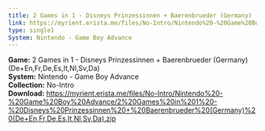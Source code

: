 ```yaml
---
title: 2 Games in 1 - Disneys Prinzessinnen + Baerenbrueder (Germany) (De+En,Fr,De,Es,It,Nl,Sv,Da)
link: https://myrient.erista.me/files/No-Intro/Nintendo%20-%20Game%20Boy%20Advance/2%20Games%20in%201%20-%20Disneys%20Prinzessinnen%20+%20Baerenbrueder%20(Germany)%20(De+En,Fr,De,Es,It,Nl,Sv,Da).zip
type: single1
System: Nintendo - Game Boy Advance
---
```

<b>Game:</b> 2 Games in 1 - Disneys Prinzessinnen + Baerenbrueder (Germany) (De+En,Fr,De,Es,It,Nl,Sv,Da)<br>
<b>System:</b> Nintendo - Game Boy Advance<br>
<b>Collection:</b> No-Intro<br>
<b>Download:</b> https://myrient.erista.me/files/No-Intro/Nintendo%20-%20Game%20Boy%20Advance/2%20Games%20in%201%20-%20Disneys%20Prinzessinnen%20+%20Baerenbrueder%20(Germany)%20(De+En,Fr,De,Es,It,Nl,Sv,Da).zip
